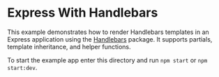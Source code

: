 # Express With Handlebars

This example demonstrates how to render Handlebars templates in an Express application using the [Handlebars] package. It supports partials, template inheritance, and helper functions.

To start the example app enter this directory and run `npm start` or `npm start:dev`.

[Handlebars]: ../../packages/dotcom-server-handlebars/README.md
